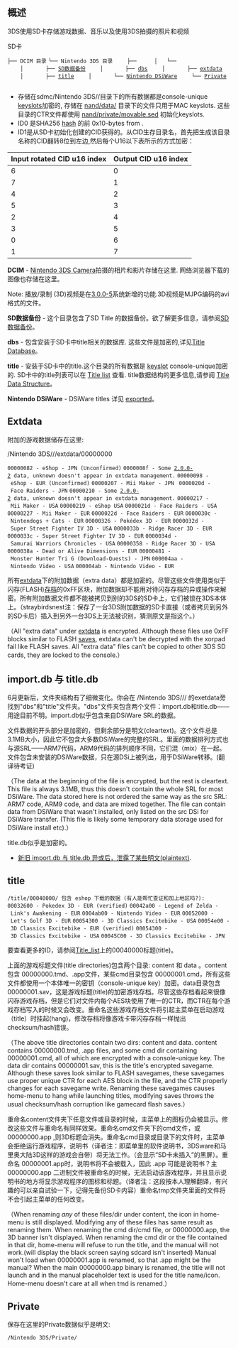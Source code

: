 ## 概述

3DS使用SD卡存储游戏数据、音乐以及使用3DS拍摄的照片和视频

SD卡

`├── DCIM 目录`
`└── Nintendo 3DS 目录`
`    ├── `<ID0>
`    │   └── `<ID1>
`    │       ├── `[`SD数据备份`](SD数据备份 "wikilink")
`    │       ├── `[`dbs`](Title_Database "wikilink")
`    │       ├── `[`extdata`](extdata "wikilink")
`    │       ├── `[`title`](Title_Data_Structure "wikilink")
`    │       └── `[`Nintendo DSiWare`](DSiWare_Exports "wikilink")
`    └── `[`Private`](SD_Filesystem#Private "wikilink")
`   `

- 存储在sdmc/Nintendo 3DS/<ID0>/<ID1>目录下的所有数据都是console-unique
  [keyslots](AES "wikilink")加密的, 存储在
  [nand/data/<ID0>](Flash_Filesystem "wikilink") 目录下的文件只用于MAC
  keyslots. 这些目录的CTR文件都使用
  [nand/private/movable.sed](nand/private/movable.sed "wikilink")
  初始化keyslots.
- ID0 是SHA256 [hash](nand/private/movable.sed "wikilink") 的前
  0x10-bytes from .
- ID1是从SD卡初始化创建的CID获得的。从CID生存目录名，首先把生成该目录名称的CID翻转8位到左边,然后每个U16以下表所示的方式加密：

| Input rotated CID u16 index | Output CID u16 index |
|-----------------------------|----------------------|
| 6                           | 0                    |
| 7                           | 1                    |
| 4                           | 2                    |
| 5                           | 3                    |
| 2                           | 4                    |
| 3                           | 5                    |
| 0                           | 6                    |
| 1                           | 7                    |

**DCIM** - [Nintendo 3DS
Camera](Nintendo_3DS_Camera "wikilink")拍摄的相片和影片存储在这里.
网络浏览器下载的图像也存储在这里。

Note: 播放/录制
(3D)视频是在[3.0.0-5](3.0.0-5 "wikilink")系统新增的功能.3D视频是MJPG编码的avi格式的文件。

**SD数据备份** - 这个目录包含了SD Title
的数据备份。欲了解更多信息，请参阅[SD数据备份](SD数据备份 "wikilink")。

**dbs** - 包含安装于SD卡中title相关的数据库. 这些文件是加密的,详见[Title
Database](Title_Database "wikilink")。

**title** - 安装于SD卡中的title.这个目录的所有数据是
[keyslot](AES "wikilink") console-unique加密的. SD卡中的title列表可以在
[Title list](Title_list "wikilink") 查看. title数据结构的更多信息,请参阅
[Title Data Structure](Title_Data_Structure "wikilink")。

**Nintendo DSiWare** - DSiWare titles 详见
[exported](DSiWare_Exports "wikilink")。

## Extdata

附加的游戏数据储存在这里:


/Nintendo 3DS/<SomeID>/<SomeID>/extdata/00000000

`00000082 - eShop - JPN (Unconfirmed)`
`0000008f - Some `[`2.0.0-2`](2.0.0-2 "wikilink")` data, unknown doesn't appear in extdata management.`
`00000098 - eShop - EUR (Unconfirmed)`
`00000207 - Mii Maker - JPN `
`0000020d - Face Raiders - JPN`
`00000210 - Some `[`2.0.0-2`](2.0.0-2 "wikilink")` data, unknown doesn't appear in extdata management.`
`00000217 - Mii Maker - USA`
`00000219 - eShop USA`
`0000021d - Face Raiders - USA`
`00000227 - Mii Maker - EUR`
`0000022d - Face Raiders - EUR`
`0000030c - Nintendogs + Cats - EUR`
`00000326 - Pokédex 3D - EUR`
`0000032d - Super Street Fighter IV 3D - USA`
`0000033b - Ridge Racer 3D - EUR`
`0000033c - Super Street Fighter IV 3D - EUR`
`0000034d - Samurai Warriors Chronicles - USA`
`00000358 - Ridge Racer 3D - USA`
`0000038a - Dead or Alive Dimensions - EUR`
`00000481 - Monster Hunter Tri G (Download-Quests) - JPN`
`000004aa - Nintendo Video - USA`
`000004ab - Nintendo Video - EUR`

所有[extdata](extdata "wikilink")下的附加数据（extra
data）都是加密的。尽管这些文件使用类似于闪存(FLASH)[存档](Savegames "wikilink")的0xFF区块，附加数据却不能用对待闪存存档的异或操作来解密。所有附加数据文件都不能被拷贝到别的3DS的SD卡上，它们被锁在3DS本体上。（straybirdsnest注：保存了一台3DS附加数据的SD卡直接（或者拷贝到另外的SD卡后）插入到另外一台3DS上无法被识别，猜测原文是指这个。）

（All "extra data" under [extdata](extdata "wikilink") is encrypted.
Although these files use 0xFF blocks similar to FLASH
[saves](Savegames "wikilink"), extdata can't be decrypted with the
xorpad fail like FLASH saves. All "extra data" files can't be copied to
other 3DS SD cards, they are locked to the console.）

## import.db 与 title.db

6月更新后，文件夹结构有了细微变化。你会在 /Nintendo
3DS/<SomeID>/<SomeID>/
的exetdata旁找到"dbs"和"title"文件夹。"dbs"文件夹包含两个文件：import.db和title.db——用途目前不明。import.db似乎包含来自DSiWare
SRL的数据。

文件数据的开头部分是加密的，但剩余部分是明文(cleartext)。这个文件总是3.1MB大小，因此它不包含大多数DSiWare的完整的SRL。里面的数据排列方式也与源SRL——ARM7代码，ARM9代码的排列顺序不同，它们混（mix）在一起。文件包含未安装的DSiWare数据，只在源DSi上被列出，用于DSiWare转移。(翻译待考证)

（The data at the beginning of the file is encrypted, but the rest is
cleartext. This file is always 3.1MB, thus this doesn't contain the
whole SRL for most DSiWare. The data stored here is not ordered the same
way as the src SRL: ARM7 code, ARM9 code, and data are mixed together.
The file can contain data from DSiWare that wasn't installed, only
listed on the src DSi for DSiWare transfer. (This file is likely some
temporary data storage used for DSiWare install etc).）

title.db似乎是加密的。

- [新旧 import.db 与 title.db
  异或后，泄露了某些明文(plaintext)](https://gist.github.com/1113cbe10f124e5a2c72).

## title

`/title/00040000/ 包含 eshop 下载的数据 (有人能帮忙查证和加上地区吗?):`
`00032600 - Pokedex 3D - EUR (verified)`
`00042a00 - Legend of Zelda - Link's Awakening - EUR`
`0004ab00 - Nintendo Video - EUR`
`00052000 - Let's Golf 3D - EUR`
`00054300 - 3D Classics Excitebike - USA`
`00054e00 - 3D Classics Excitebike - EUR (verified)`
`00054300 - 3D Classics Excitebike - USA`
`00045C00 - 3D Classics Excitebike - JPN`

要查看更多的ID，请参阅[Title_list](Title_list "wikilink")上的00040000标题(title)。

上面的游戏标题文件(title directories)包含两个目录: content 和 data
。content 包含 00000000.tmd、.app文件，某些cmd目录包含
00000001.cmd，所有这些文件都使用一个本体唯一的密钥（console-unique
key）加密。data目录包含
00000001.sav，这是游戏标题(title)的加密游戏存档。尽管这些存档看起来很像闪存游戏存档，但是它们对文件内每个AES块使用了唯一的CTR，而CTR在每个游戏存档写入的时候又会改变。重命名这些游戏存档文件将引起主菜单在启动游戏（title）时挂起(hang)，修改存档将像游戏卡带闪存存档一样抛出checksum/hash错误。

（The above title directories contain two dirs: content and data.
content contains 00000000.tmd, .app files, and some cmd dir containing
00000001.cmd, all of which are encrypted with a console-unique key. The
data dir contains 00000001.sav, this is the title's encrypted savegame.
Although these saves look similar to FLASH savegames, these savegames
use proper unique CTR for each AES block in the file, and the CTR
properly changes for each savegame write. Renaming these savegames
causes home-menu to hang while launching titles, modifying saves throws
the usual checksum/hash corruption like gamecard flash saves.）

重命名content文件夹下任意文件或目录的时候，主菜单上的图标仍会被显示。修改这些文件与重命名有同样效果。重命名cmd文件夹下的cmd文件，或
00000000.app
,则3D标题会消失。重命名cmd目录或目录下的文件时，主菜单会拒绝运行游戏程序，说明书（译者注：即菜单里的软件说明书，3DSware和马里奥大陆3D这样的游戏会自带）将无法工作。（会显示“SD卡未插入”的黑屏）。重命名
00000001.app时，说明书将不会被载入，因此 .app 可能是说明书？主
00000000.app
二进制文件被重命名的时候，无法启动该游戏程序，并且显示说明书的地方将显示游戏程序的图标和标题。（译者注：这段按本人理解翻译，有兴趣的可以亲自试验一下，记得先备份SD卡内容）重命名tmp文件夹里面的文件将不会引起主菜单的任何改变。

（When renaming *any* of these files/dir under content, the icon in
home-menu is still displayed. Modifying any of these files has same
result as renaming them. When renaming the cmd dir/cmd file, or
00000000.app, the 3D banner isn't displayed. When renaming the cmd dir
or the file contained in that dir, home-menu will refuse to run the
title, and the manual will not work.(will display the black screen
saying sdcard isn't inserted) Manual won't load when 00000001.app is
renamed, so that .app might be the manual? When the main 00000000.app
binary is renamed, the title will not launch and in the manual
placeholder text is used for the title name/icon. Home-menu doesn't care
at all when tmd is renamed.）

## Private

保存在这里的Private数据似乎是明文:

`/Nintendo 3DS/Private/`

<Title ID Low>

/

`00020400 - Nintendo 3DS Camera `
`00020500 - Nintendo 3DS Sound`

camera private 目录是 [phtcache.bin](phtcache.bin "wikilink").
想在3DS放入并能查看图片的时候，重命名为8位数字的mpo文件并保存到/DCIM目录下。
sound private 目录是 voice/XX/\*.m4a. 这里的XX是01-10,存储为m4a文件.